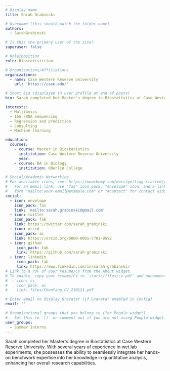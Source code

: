 ```yaml
---
# Display name
title: Sarah Grabinski

# Username (this should match the folder name)
authors:
  - SarahGrabinski

# Is this the primary user of the site?
superuser: false

# Role/position
role: Biostatistician

# Organizations/Affiliations
organizations:
  - name: Case Western Reserve University
    url: 'https://case.edu/'

# Short bio (displayed in user profile at end of posts)
bio: Sarah completed her Master's degree in Biostatistics at Case Western Reserve University. With several years of experience in wet lab experiments, she possesses the ability to seamlessly integrate her hands-on benchwork expertise into her knowledge in quantitative analysis, enhancing her overall research capabilities.

interests:
  - Multiomics
  - 16S rRNA sequencing
  - Regression and prediction
  - Consulting
  - Machine learning

education:
  courses:
    - course: Master in Biostatistics
      institution: Case Western Reserve University
      year:
    - course: BA in Biology
      institution: Oberlin College

# Social/Academic Networking
# For available icons, see: https://wowchemy.com/docs/getting-started/page-builder/#icons
#   For an email link, use "fas" icon pack, "envelope" icon, and a link in the
#   form "mailto:your-email@example.com" or "#contact" for contact widget.
social:
  - icon: envelope
    icon_pack: fas
    link: 'mailto:sarah.grabinski@gmail.com'
  - icon: twitter
    icon_pack: fab
    link: https://twitter.com/sarah_grabinski
  - icon: orcid
    icon_pack: ai
    link: https://orcid.org/0000-0001-7701-9592
  - icon: github
     icon_pack: fab
     link: https://github.com/sarah-grabinski
  - icon: linkedin
     icon_pack: fab
     link: https://www.linkedin.com/in/sarah-grabinski/
# Link to a PDF of your resume/CV from the About widget.
# To enable, copy your resume/CV to `static/files/cv.pdf` and uncomment the lines below.
#  - icon: cv
#    icon_pack: ai
#    link: files/ChenYang_CV_230131.pdf

# Enter email to display Gravatar (if Gravatar enabled in Config)
email: ''

# Organizational groups that you belong to (for People widget)
#   Set this to `[]` or comment out if you are not using People widget.
user_groups:
  - Summer Interns
---
```


Sarah completed her Master's degree in Biostatistics at Case Western Reserve University. With several years of experience in wet lab experiments, she possesses the ability to seamlessly integrate her hands-on benchwork expertise into her knowledge in quantitative analysis, enhancing her overall research capabilities.

